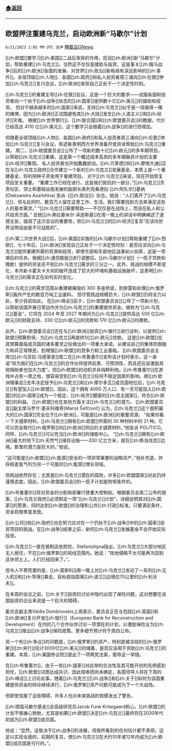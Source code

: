 ###  [:house:返回](README.md)
---


## 欧盟押注重建乌克兰，启动欧洲新“马歇尔”计划
`6/21/2023 2:05 PM UTC 宝尹` [轉載自GNews](https://gnews.org/articles/1401139)

[[zh:欧盟]]要学习[[zh:美国]]二战后发挥的作用，启动[[zh:欧洲]]新“马歇尔”计划，帮助重建[[zh:乌克兰]]。当然这不仅仅是援助与投资，这是事关[[zh:俄乌战争]]后的[[zh:欧洲]]各国的发展、对世界[[zh:政治]]新格局有深远影响的[[zh:事件]]。全球顶级[[zh:人物]]、各国[[zh:政府]]和私人投资者周三涌向[[zh:伦敦]]参加[[zh:乌克兰]]复兴会议，[[zh:欧洲]]发现自己正处于一个决定性时刻。

[[zh:乌克兰]]的重建主导[[zh:伦敦]]会议，这是一个巨大的要求——说服各国和投资者向一个处于[[zh:战争]]状态的[[zh:国家]]提供数十亿[[zh:美元]]的援助和投资。 但对于越来越多的[[zh:国家]]来说，支持[[zh:乌克兰]]似乎是一场值得一赌的赌博，因为[[zh:欧洲]]正试图避免其[[zh:大陆]]发生[[zh:人道主义]]和[[zh:经济]]灾难。 根据[[zh:世界银行]]、[[zh:联合国]]和[[zh:欧盟委员会]]的数据，代价已经高达 4110 亿[[zh:美元]]，这个数字只会随着[[zh:战争]]的进行而增加。

但随着全球顶级[[zh:人物]]、各国[[zh:政府]]和私人投资者周三涌向[[zh:伦敦]]参加[[zh:乌克兰]]复兴会议，有迹象表明西方世界准备开放资金帮助[[zh:乌克兰]]重建。 周二，[[zh:欧盟委员会]]公布了一项新的数十亿[[zh:欧元]]的多年期项目，以帮助[[zh:乌克兰]]重建，这是第一个概述成本高昂的多年期融资计划的主要[[zh:经济]]集团。 私人投资者也开始蠢蠢欲动。[[zh:贝莱德]]和[[zh:摩根大通]]正在与[[zh:乌克兰政府]]合作建立一个新的[[zh:乌克兰]]发展基金，本质上是一个重建基金，将利用种子资金用于重建项目。 对于[[zh:乌克兰]]来说，现在开始恢复项目至关重要。 “重建工作已经在进行。这是我们抵抗的一部分，”[[zh:乌克兰]]负责社区、领土和基础设施发展的副部长奥列克桑德拉·[[zh:阿扎尔]]基纳 (Oleksandra Azarkhina) 告诉《[[zh:政治]]》杂志。她说：“人们离开了[[zh:乌克兰]]，但与此同时，数百万人留在这里工作、生活。我们需要找到方法来满足这些人的基本需求。” “[[zh:乌克兰]]需要帮助——不仅仅是在战场上，而且在私人和公共投资方面。” 总统[[zh:弗拉基米尔·泽连斯基]]在周一晚上的讲话中明确阐述了道德主张，强调了这次会议的重要性，称[[zh:乌克兰]]的[[zh:经济]]复苏“应该向世界证明自由是不可战胜的”。

[[zh:第二次世界大战]]后，[[zh:美国]]实施的[[zh:马歇尔计划]]帮助重建了[[zh:西欧]]，七十年后，[[zh:欧洲]]发现自己正处于一个决定性时刻：是否应该向[[zh:乌克兰]]提供重建所需的资源和投资，即使东部和东部地区战事如火如荼，这是一项艰巨的任务。根据[[zh:通货膨胀]]进行调整后，[[zh:马歇尔计划]]（一揽子贷款和赠款）提供的资金还不到[[zh:乌克兰]]需求的三分之一。此外，挑战的规模不断变化，本月新卡霍夫卡大坝的破坏造成了巨大的环境和基础设施破坏，这表明[[zh:乌克兰]]的需求正在如何实时变化。

[[zh:乌克兰]]的需求范围从重建被摧毁的 300 多座桥梁，到排雷和处理[[zh:俄罗斯]]轰炸产生的数百万吨工业废料。 但尽管挑战规模巨大，[[zh:欧盟]]仍将全力以赴，至少目前如此。 在[[zh:峰会]]前夕，[[zh:欧盟委员会]]公布了一项新计划，以帮助该国开展日常运作并为[[zh:乌克兰]]的重建提供资金。被称为“[[zh:乌克兰]]基金”，它将在 2024 年至 2027 年期间为[[zh:乌克兰]]提供高达 500 亿[[zh:欧元]]的财政支持、330 亿[[zh:欧元]]的贷款和 170 亿[[zh:欧元]]的赠款。

此外，[[zh:欧盟委员会]]还在与[[zh:欧洲]]投资[[zh:银行]]进行谈判，以提供[[zh:欧盟]]预算担保，为[[zh:乌克兰]]再提供1亿[[zh:欧元]]贷款。 这是[[zh:欧盟]]在其预算面临成员国的诸多要求之际做出的一项重大承诺，从建设自己的集体防御能力和非正常移民，到增强[[zh:欧盟]]的竞争力和工业基础。 [[zh:欧盟委员会主席]][[zh:乌苏拉·冯德莱恩]]周二在[[zh:布鲁塞尔]]宣布该计划时表示，这一承诺“将为我们在[[zh:乌克兰]]的合作伙伴提供前景，可预测性，而且还应该激励其他捐助者也加大力度”。但[[zh:欧盟]]的动机并非纯粹利他。[[zh:布鲁塞尔]]在游戏中占有一席之地，很容易受到[[zh:乌克兰]]任何不稳定因素的影响。继[[zh:欧洲理事会]]去年决定授予[[zh:乌克兰]]和[[zh:摩尔多瓦]]成员国地位后，[[zh:乌克兰]]有望加入[[zh:欧盟]]。因此，这个拥有 4000 万人口、有一天可能加入[[zh:欧盟]]的[[zh:国家]]成为一个稳定、[[zh:经济]]健康的[[zh:民主国家]]，符合[[zh:欧盟]]的利益。 [[zh:欧盟]]也在其他方面关注[[zh:乌克兰]]的潜力。 [[zh:欧盟委员会]]副主席马罗什·塞夫科维奇(Maroš Šefčovič) 认为，[[zh:乌克兰]]这个面积最大的[[zh:国家]]完全位于[[zh:欧洲]]，可能是[[zh:欧洲]]的重要资源。 “如果你看一下关键原材料，[[zh:乌克兰]]拥有[[zh:欧盟]]所需的 30 种材料中的 21 种。它可以完全取代[[zh:俄罗斯]]向[[zh:欧洲]]供应的关键原材料，”他告诉 POLITICO。 同样，[[zh:乌克兰]]可以充当[[zh:欧洲]]的储能中心。 “[[zh:乌克兰]]拥有[[zh:欧洲]]最大的地下[[zh:天然气]]储存设施——330 亿立方米，就在[[zh:斯洛伐克]]边境。那里的潜力是巨大的，”他说。

“这可能是[[zh:欧盟]][[zh:能源]]安全的一项非常重要的战略资产，”他补充道，并将核查氢气列为另一个可能的[[zh:能源]]增长领域。

但挑战依然存在；尤其是[[zh:乌克兰]]潜在的腐败，许多[[zh:欧盟国家]]对此仍持谨慎态度。因此，[[zh:欧盟委员会]]的一揽子计划是附带条件的。

[[zh:布鲁塞尔]]将对资金的分配和部署行使重大控制权。根据委员会周二公布的提案，[[zh:乌克兰政府]]必须制定一项“[[zh:乌克兰]]计划”，详细说明其对[[zh:国家]]的愿景，同时达到[[zh:欧盟]]的治理和公共[[zh:行政]]标准。只要满足条件，资金将按季度发放。

[[zh:公司]]和[[zh:政府]]也在努力应对在一个仍处于[[zh:战争]]中的[[zh:国家]]投资项目的挑战。在[[zh:战争]]结束之前，新的[[zh:乌克兰]]发展基金不会开始实际投资。

[[zh:乌克兰]]一直在抵制这些担忧。Stefanishyna指出，[[zh:乌克兰]]大部分地区无人居住，不在[[zh:俄罗斯]]的视线范围内。她说：“陆地侵略不太可能再次回到这块领土上。人们已经回来了。”。

但令人不寒而栗的是，[[zh:莫斯科]]周一晚上对[[zh:乌克兰]]发动了一系列[[zh:无人机]]和[[zh:导弹]]袭击，目标直指距离[[zh:波兰]]边境仅70公里的[[zh:利沃夫]]。

在本周的会议之前，[[zh:关于]]投资的讨论中隐约出现了保险问题，这对想要在该国投资的企业来说是一个巨大的障碍。

委员会副主席Valdis Dombrovskis上周表示，委员会正在与包括[[zh:英国]]和[[zh:欧洲]]复兴开发[[zh:银行]]（European Bank for Reconstruction and Development）在内的几个合作伙伴讨论一项潜在的计划，以激励保险业为[[zh:乌克兰]]推出[[zh:战争]]保险政策。更多细节预计将于周四公布。

另一个有[[zh:争议]]的问题是，[[zh:俄罗斯]]的资产，特别是被冻结的[[zh:俄罗斯]][[zh:央行]]估计3000亿[[zh:美元]]的储备，是否应该用于资助[[zh:乌克兰]]的重建。本周，[[zh:美国参议院]]提出了一项两党法案，倡导这一举措。

在[[zh:布鲁塞尔]]，由于一些[[zh:国家]]对此举的合法性及其可能开创的先例感到担忧，[[zh:欧盟]]试图达成共识，因此陪审团尚未确定，各国领导人将在下周的[[zh:峰会]]上讨论此事。随着[[zh:乌克兰]][[zh:战争]]和[[zh:关于]]如何为该国重建提供资金的辩论继续进行，[[zh:俄罗斯]]资产问题可能成为下一个大战场。

但即使克服了这些障碍，许多人也对未来挑战的规模发出了警告。

[[zh:德国马歇尔基金]]会高级研究员Jacob Funk Kirkegaard担心，[[zh:欧盟]]的计划不够雄心勃勃，尤其是如果[[zh:欧盟]]决定[[zh:乌克兰]]最终将在2030年代初成为[[zh:欧盟]]成员国。

他说：“显然，这取决于[[zh:战争]]的进展，但我所看到的任何估计都不表明，这足以实现全面的、前期的复苏，使[[zh:乌克兰]]在大约10年或12年内成为[[zh:欧盟]]成员国是可行的。”。
